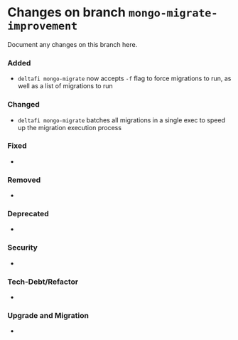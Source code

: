 # Changes on branch `mongo-migrate-improvement`
Document any changes on this branch here.
### Added
- `deltafi mongo-migrate` now accepts `-f` flag to force migrations to run, as well as a list of migrations to run

### Changed
- `deltafi mongo-migrate` batches all migrations in a single exec to speed up the migration execution process

### Fixed
- 

### Removed
- 

### Deprecated
- 

### Security
- 

### Tech-Debt/Refactor
- 

### Upgrade and Migration
- 
